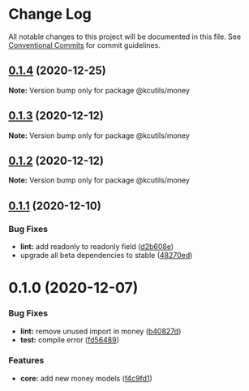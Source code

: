 # Change Log

All notable changes to this project will be documented in this file.
See [Conventional Commits](https://conventionalcommits.org) for commit guidelines.

## [0.1.4](https://github.com/kamontat/kcutils/compare/@kcutils/money@0.1.3...@kcutils/money@0.1.4) (2020-12-25)

**Note:** Version bump only for package @kcutils/money





## [0.1.3](https://github.com/kamontat/kcutils/compare/@kcutils/money@0.1.2...@kcutils/money@0.1.3) (2020-12-12)

**Note:** Version bump only for package @kcutils/money





## [0.1.2](https://github.com/kamontat/kcutils/compare/@kcutils/money@0.1.1...@kcutils/money@0.1.2) (2020-12-12)

**Note:** Version bump only for package @kcutils/money





## [0.1.1](https://github.com/kamontat/kcutils/compare/@kcutils/money@0.1.0...@kcutils/money@0.1.1) (2020-12-10)


### Bug Fixes

* **lint:** add readonly to readonly field ([d2b608e](https://github.com/kamontat/kcutils/commit/d2b608ef4ae245293018d41645c61950fd3bf8e1))
* upgrade all beta dependencies to stable ([48270ed](https://github.com/kamontat/kcutils/commit/48270ede11c8a5cd6513cedb9b1fc4797f592ad8))





# 0.1.0 (2020-12-07)


### Bug Fixes

* **lint:** remove unused import in money ([b40827d](https://github.com/kamontat/kcutils/commit/b40827d683cc7c138bc9767b86dace556d54f59d))
* **test:** compile error ([fd56489](https://github.com/kamontat/kcutils/commit/fd56489e0d987d49f695fbc966ab78d13882dd60))


### Features

* **core:** add new money models ([f4c9fd1](https://github.com/kamontat/kcutils/commit/f4c9fd159ef5c7c6552c065333bfe0ae053ee244))
